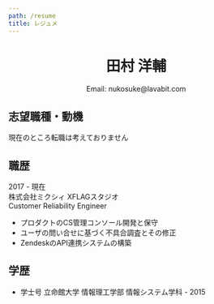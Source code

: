 ```yaml
---
path: /resume
title: レジュメ
---
```


<div align='center'>
    <h1>田村 洋輔</h1>
    <p>Email: nukosuke@lavabit.com</p>
</div>

## 志望職種・動機
現在のところ転職は考えておりません

## 職歴
2017 - 現在  
株式会社ミクシィ XFLAGスタジオ  
Customer Reliability Engineer

- プロダクトのCS管理コンソール開発と保守
- ユーザの問い合せに基づく不具合調査とその修正
- ZendeskのAPI連携システムの構築

## 学歴
- 学士号 立命館大学 情報理工学部 情報システム学科 - 2015
